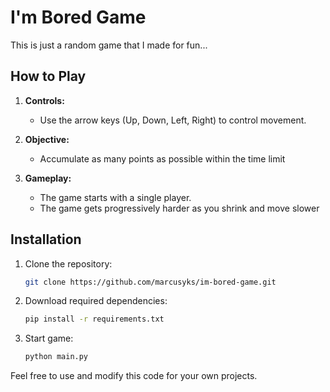 # I'm Bored Game

This is just a random game that I made for fun...

## How to Play

1. **Controls:**
    - Use the arrow keys (Up, Down, Left, Right) to control movement.

2. **Objective:**
    - Accumulate as many points as possible within the time limit

3. **Gameplay:**
    - The game starts with a single player.
    - The game gets progressively harder as you shrink and move slower

## Installation

1. Clone the repository:

    ```bash
    git clone https://github.com/marcusyks/im-bored-game.git
    ```

2. Download required dependencies:

    ```bash
    pip install -r requirements.txt
    ```

2. Start game:

    ```bash
    python main.py
    ```

Feel free to use and modify this code for your own projects.